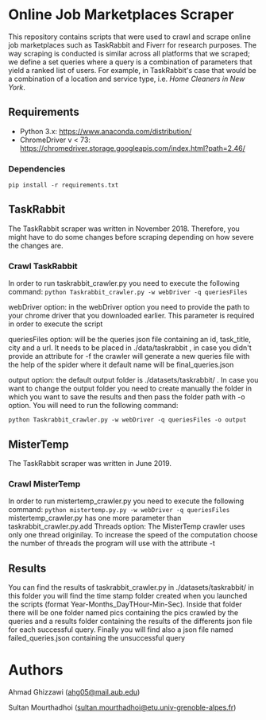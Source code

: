 # Online Job Marketplaces Scraper
This repository contains scripts that were used to crawl and scrape online job marketplaces such as TaskRabbit and Fiverr 
for research purposes. The way scraping is conducted is similar across all platforms that we scraped; we define a set 
queries where a query is a combination of parameters that yield a ranked list of users. For example, in TaskRabbit's 
case that would be a combination of a location and service type, i.e. _Home Cleaners in New York_.

## Requirements
- Python 3.x: https://www.anaconda.com/distribution/ 
- ChromeDriver v < 73: https://chromedriver.storage.googleapis.com/index.html?path=2.46/

### Dependencies
`pip install -r requirements.txt`

## TaskRabbit
The TaskRabbit scraper was written in November 2018. Therefore, you might have to do some changes before scraping
depending on how severe the changes are. 

### Crawl TaskRabbit
In order to run taskrabbit_crawler.py you need to execute the following command:
`python Taskrabbit_crawler.py -w webDriver -q queriesFiles `

webDriver option: in the webDriver option you need to provide the path to your chrome driver that you downloaded earlier. This parameter is required in order to execute the script 

queriesFiles option: will be the queries json file containing an id, task_title, city and a url. It needs to be placed in ./data/taskrabbit , in case you didn't provide an attribute for -f the crawler will generate a new queries file with the help of the spider where it default name will be final_queries.json

output option: the default output folder is ./datasets/taskrabbit/ . In case you want to change the output folder you need to create manually the folder in which you want to save the results and then pass the folder path with -o option.
You will need to run the following command:

`python Taskrabbit_crawler.py -w webDriver -q queriesFiles -o output`

## MisterTemp
The TaskRabbit scraper was written in June 2019.

### Crawl MisterTemp
In order to run mistertemp_crawler.py you need to execute the following command:
`python mistertemp.py.py -w webDriver -q queriesFiles 
`
mistertemp_crawler.py has one more parameter than taskrabbit_crawler.py.add
Threads option: The MisterTemp crawler uses only one thread originilay. To increase the speed of the computation choose the number of threads the program will use with the attribute -t


## Results 
You can find the results of taskrabbit_crawler.py in ./datasets/taskrabbit/
in this folder you will find the time stamp folder created when you launched the scripts (format Year-Months_DayTHour-Min-Sec). Inside that folder there will be one folder named pics containing the pics crawled by the queries and a results folder containing the results of the differents json file for each successful query. Finally you will find also a json file named failed_queries.json containing the unsuccessful query

# Authors
Ahmad Ghizzawi (ahg05@mail.aub.edu)

Sultan Mourthadhoi (sultan.mourthadhoi@etu.univ-grenoble-alpes.fr)
